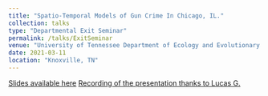 ```yaml
---
title: "Spatio-Temporal Models of Gun Crime In Chicago, IL."
collection: talks
type: "Departmental Exit Seminar"
permalink: /talks/ExitSeminar
venue: "University of Tennessee Department of Ecology and Evolutionary Biology Seminar"
date: 2021-03-11
location: "Knoxville, TN"
---
```

[Slides available here](http://shelbymscott.github.io/files/ExitSeminar.pdf)
[Recording of the presentation thanks to Lucas G.](https://www.youtube.com/watch?v=CdTpGSatRTE)
